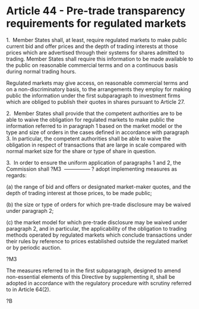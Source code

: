 # Article 44 - Pre-trade transparency requirements for regulated markets


1.  Member States shall, at least, require regulated markets to make public current bid and offer prices and the depth of trading interests at those prices which are advertised through their systems for shares admitted to trading. Member States shall require this information to be made available to the public on reasonable commercial terms and on a continuous basis during normal trading hours.

Regulated markets may give access, on reasonable commercial terms and on a non-discriminatory basis, to the arrangements they employ for making public the information under the first subparagraph to investment firms which are obliged to publish their quotes in shares pursuant to Article 27.

2.  Member States shall provide that the competent authorities are to be able to waive the obligation for regulated markets to make public the information referred to in paragraph 1 based on the market model or the type and size of orders in the cases defined in accordance with paragraph 3. In particular, the competent authorities shall be able to waive the obligation in respect of transactions that are large in scale compared with normal market size for the share or type of share in question.

3.  In order to ensure the uniform application of paragraphs 1 and 2, the Commission shall ?M3  ————— ? adopt implementing measures as regards:

(a) the range of bid and offers or designated market-maker quotes, and the depth of trading interest at those prices, to be made public;

(b) the size or type of orders for which pre-trade disclosure may be waived under paragraph 2;

(c) the market model for which pre-trade disclosure may be waived under paragraph 2, and in particular, the applicability of the obligation to trading methods operated by regulated markets which conclude transactions under their rules by reference to prices established outside the regulated market or by periodic auction.

?M3

The measures referred to in the first subparagraph, designed to amend non-essential elements of this Directive by supplementing it, shall be adopted in accordance with the regulatory procedure with scrutiny referred to in Article 64(2).

?B

